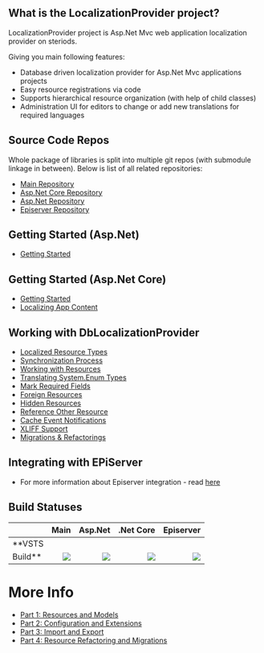 ## What is the LocalizationProvider project?

LocalizationProvider project is Asp.Net Mvc web application localization provider on steriods.

Giving you main following features:

* Database driven localization provider for Asp.Net Mvc applications projects
* Easy resource registrations via code
* Supports hierarchical resource organization (with help of child classes)
* Administration UI for editors to change or add new translations for required languages

## Source Code Repos

Whole package of libraries is split into multiple git repos (with submodule linkage in between). Below is list of all
related repositories:

* [Main Repository](https://github.com/valdisiljuconoks/LocalizationProvider/)
* [Asp.Net Core Repository](https://github.com/valdisiljuconoks/localization-provider-core)
* [Asp.Net Repository](https://github.com/valdisiljuconoks/localization-provider-aspnet)
* [Episerver Repository](https://github.com/valdisiljuconoks/localization-provider-epi)

## Getting Started (Asp.Net)

* [Getting Started](https://github.com/valdisiljuconoks/localization-provider-aspnet/blob/master/docs/getting-started-net.md)

## Getting Started (Asp.Net Core)

* [Getting Started](https://github.com/valdisiljuconoks/localization-provider-core/blob/master/docs/getting-started-netcore.md)
* [Localizing App Content](https://github.com/valdisiljuconoks/localization-provider-core/blob/master/docs/localizing-content-netcore.md)

## Working with DbLocalizationProvider

* [Localized Resource Types](docs/resource-types.md)
* [Synchronization Process](docs/sync-net.md)
* [Working with Resources](docs/working-with-resources-net.md)
* [Translating System.Enum Types](docs/translate-enum-net.md)
* [Mark Required Fields](docs/required-fields.md)
* [Foreign Resources](docs/foreign-resources.md)
* [Hidden Resources](docs/hidden-resources.md)
* [Reference Other Resource](docs/ref-resources.md)
* [Cache Event Notifications](docs/cache-events.md)
* [XLIFF Support](docs/xliff.md)
* [Migrations & Refactorings](docs/migr.md)

## Integrating with EPiServer

* For more information about Episerver integration -
  read [here](https://github.com/valdisiljuconoks/localization-provider-epi/blob/master/README.md)

## Build Statuses

|    | Main | Asp.Net | .Net Core | Episerver |
|:---|-----:|--------:|----------:|----------:|
|**VSTS
Build**|[<img src="https://tech-fellow-consulting.visualstudio.com/_apis/public/build/definitions/a3f0ad74-99ed-446b-8cb9-ff35e99a6e2b/12/badge"/>](https://tech-fellow-consulting.visualstudio.com/localization-provider/_build/index?definitionId=12)|[<img src="https://tech-fellow-consulting.visualstudio.com/_apis/public/build/definitions/70e95aed-5f16-4125-b7bb-60aeea07539d/10/badge"/>](https://tech-fellow-consulting.visualstudio.com/localization-provider-aspnet/_build/index?definitionId=10)|[<img src="https://tech-fellow-consulting.visualstudio.com/_apis/public/build/definitions/f63fd8ab-e3f1-48c1-bca0-f027727a53c4/9/badge"/>](https://tech-fellow-consulting.visualstudio.com/localization-provider-core/_build/index?definitionId=9)|[<img src="https://tech-fellow-consulting.visualstudio.com/_apis/public/build/definitions/7cf5a00f-7a74-440c-83bd-45d6c8a80602/11/badge"/>](https://tech-fellow-consulting.visualstudio.com/localization-provider-epi/_build/index?definitionId=11)|

# More Info

* [Part 1: Resources and Models](http://blog.tech-fellow.net/2016/03/16/db-localization-provider-part-1-resources-and-models/)
* [Part 2: Configuration and Extensions](http://blog.tech-fellow.net/2016/04/21/db-localization-provider-part-2-configuration-and-extensions/)
* [Part 3: Import and Export](http://blog.tech-fellow.net/2017/02/22/localization-provider-import-and-export-merge/)
* [Part 4: Resource Refactoring and Migrations](https://blog.tech-fellow.net/2017/10/10/localizationprovider-tree-view-export-and-migrations/)
